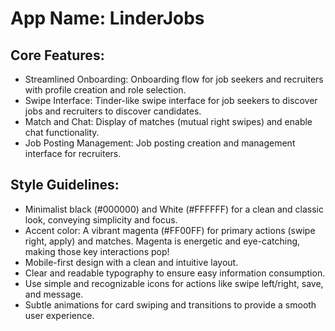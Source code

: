 # **App Name**: LinderJobs

## Core Features:

- Streamlined Onboarding: Onboarding flow for job seekers and recruiters with profile creation and role selection.
- Swipe Interface: Tinder-like swipe interface for job seekers to discover jobs and recruiters to discover candidates.
- Match and Chat: Display of matches (mutual right swipes) and enable chat functionality.
- Job Posting Management: Job posting creation and management interface for recruiters.

## Style Guidelines:

- Minimalist black (#000000) and White (#FFFFFF) for a clean and classic look, conveying simplicity and focus.
- Accent color: A vibrant magenta (#FF00FF) for primary actions (swipe right, apply) and matches. Magenta is energetic and eye-catching, making those key interactions pop!
- Mobile-first design with a clean and intuitive layout.
- Clear and readable typography to ensure easy information consumption.
- Use simple and recognizable icons for actions like swipe left/right, save, and message.
- Subtle animations for card swiping and transitions to provide a smooth user experience.